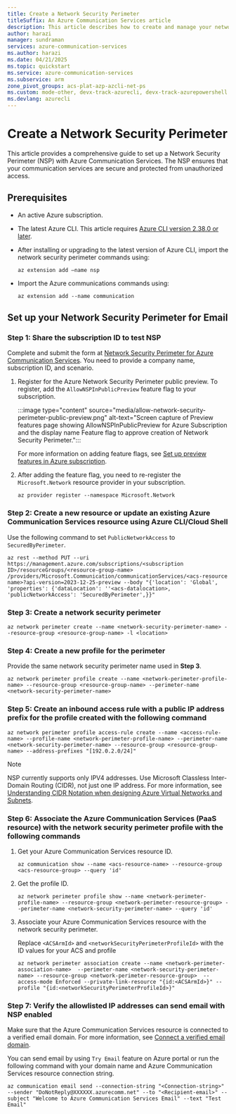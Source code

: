 ```yaml
---
title: Create a Network Security Perimeter
titleSuffix: An Azure Communication Services article
description: This article describes how to create and manage your network security perimeter with Azure Communication Services.
author: harazi
manager: sundraman
services: azure-communication-services
ms.author: harazi
ms.date: 04/21/2025
ms.topic: quickstart
ms.service: azure-communication-services
ms.subservice: arm
zone_pivot_groups: acs-plat-azp-azcli-net-ps
ms.custom: mode-other, devx-track-azurecli, devx-track-azurepowershell
ms.devlang: azurecli 
---
```


# Create a Network Security Perimeter

This article provides a comprehensive guide to set up a Network Security Perimeter (NSP) with Azure Communication Services. The NSP ensures that your communication services are secure and protected from unauthorized access.

## Prerequisites

- An active Azure subscription.

- The latest Azure CLI. This article requires [Azure CLI version 2.38.0 or later](/cli/azure/install-azure-cli-windows).

- After installing or upgrading to the latest version of Azure CLI, import the network security perimeter commands using:

   `az extension add –name nsp`

- Import the Azure communications commands using:

   `az extension add --name communication`

## Set up your Network Security Perimeter for Email

### Step 1: Share the subscription ID to test NSP

Complete and submit the form at  [Network Security Perimeter for Azure Communication Services](https://aka.ms/acs-nsp). You need to provide a company name, subscription ID, and scenario.

1. Register for the Azure Network Security Perimeter public preview. To register, add the `AllowNSPInPublicPreview` feature flag to your subscription.

   :::image type="content" source="media/allow-network-security-perimeter-public-preview.png" alt-text="Screen capture of Preview features page showing AllowNSPInPublicPreview for Azure Subscription and the display name Feature flag to approve creation of Network Security Perimeter.":::

   For more information on adding feature flags, see [Set up preview features in Azure subscription](/azure/azure-resource-manager/management/preview-features).

2. After adding the feature flag, you need to re-register the `Microsoft.Network` resource provider in your subscription.

   `az provider register --namespace Microsoft.Network`

### Step 2: Create a new resource or update an existing Azure Communication Services resource using Azure CLI/Cloud Shell

Use the following command to set `PublicNetworkAccess` to `SecuredByPerimeter`.

`az rest --method PUT --uri https://management.azure.com/subscriptions/<subscription ID>/resourceGroups/<resource-group-name> /providers/Microsoft.Communication/communicationServices/<acs-resource name>?api-version=2023-12-25-preview --body "{'location': 'Global', 'properties': {'dataLocation': ''<acs-datalocation>, 'publicNetworkAccess': 'SecuredByPerimeter',}}"`

### Step 3: Create a network security perimeter

`az network perimeter create --name <network-security-perimeter-name> --resource-group <resource-group-name> -l <location>`

### Step 4: Create a new profile for the perimeter

Provide the same network security perimeter name used in **Step 3**.

`az network perimeter profile create --name <network-perimeter-profile-name> --resource-group <resource-group-name> --perimeter-name <network-security-perimeter-name>`

### Step 5: Create an inbound access rule with a public IP address prefix for the profile created with the following command

`az network perimeter profile access-rule create --name <access-rule-name> --profile-name <network-perimeter-profile-name> --perimeter-name <network-security-perimeter-name> --resource-group <resource-group-name> --address-prefixes "[192.0.2.0/24]"`

> [!NOTE]
>
> NSP currently supports only IPV4 addresses. Use Microsoft Classless Inter-Domain Routing (CIDR), not just one IP address. For more information, see [Understanding CIDR Notation when designing Azure Virtual Networks and Subnets](https://devblogs.microsoft.com/premier-developer/understanding-cidr-notation-when-designing-azure-virtual-networks-and-subnets/).

### Step 6: Associate the Azure Communication Services (PaaS resource) with the network security perimeter profile with the following commands

1. Get your Azure Communication Services resource ID.

   `az communication show --name <acs-resource-name> --resource-group <acs-resource-group> --query 'id'`

2. Get the profile ID.

   `az network perimeter profile show --name <network-perimeter-profile-name> --resource-group <network-perimeter-resource-group> --perimeter-name <network-security-perimeter-name> --query 'id'`

3. Associate your Azure Communication Services resource with the network security perimeter.

   Replace `<ACSArmId>` and `<networkSecurityPerimeterProfileId>` with the ID values for your ACS and profile

   `az network perimeter association create --name <network-perimeter-association-name>  --perimeter-name <network-security-perimeter-name> --resource-group <network-perimeter-resource-group>  --access-mode Enforced --private-link-resource "{id:<ACSArmId>}" --profile "{id:<networkSecurityPerimeterProfileId>}"`


### Step 7: Verify the allowlisted IP addresses can send email with NSP enabled 

Make sure that the Azure Communication Services resource is connected to a verified email domain. For more information, see [Connect a verified email domain](./email/connect-email-communication-resource.md).

You can send email by using `Try Email` feature on Azure portal or run the following command with your domain name and Azure Communication Services resource connection string.

`az communication email send --connection-string "<Connection-string>" --sender "DoNotReply@XXXXXX.azurecomm.net" --to "<Recipient-email>" --subject "Welcome to Azure Communication Services Email" --text "Test Email"`
